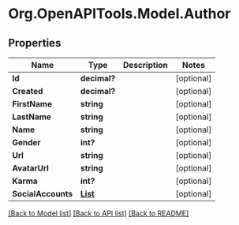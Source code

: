 # Org.OpenAPITools.Model.Author
## Properties

Name | Type | Description | Notes
------------ | ------------- | ------------- | -------------
**Id** | **decimal?** |  | [optional] 
**Created** | **decimal?** |  | [optional] 
**FirstName** | **string** |  | [optional] 
**LastName** | **string** |  | [optional] 
**Name** | **string** |  | [optional] 
**Gender** | **int?** |  | [optional] 
**Url** | **string** |  | [optional] 
**AvatarUrl** | **string** |  | [optional] 
**Karma** | **int?** |  | [optional] 
**SocialAccounts** | [**List<SocialAccount>**](SocialAccount.md) |  | [optional] 

[[Back to Model list]](../README.md#documentation-for-models) [[Back to API list]](../README.md#documentation-for-api-endpoints) [[Back to README]](../README.md)

